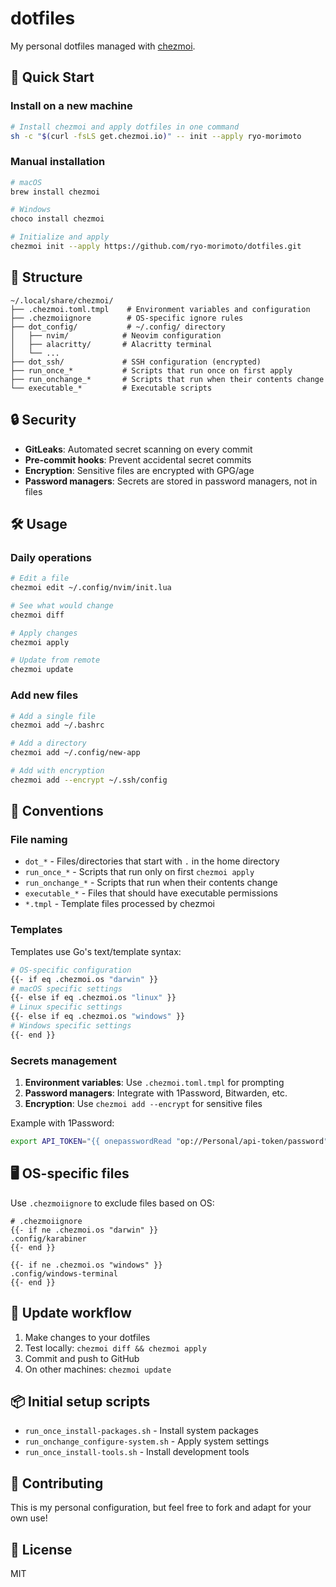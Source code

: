 # dotfiles

My personal dotfiles managed with [chezmoi](https://www.chezmoi.io/).

## 🚀 Quick Start

### Install on a new machine

```bash
# Install chezmoi and apply dotfiles in one command
sh -c "$(curl -fsLS get.chezmoi.io)" -- init --apply ryo-morimoto
```

### Manual installation

```bash
# macOS
brew install chezmoi

# Windows
choco install chezmoi

# Initialize and apply
chezmoi init --apply https://github.com/ryo-morimoto/dotfiles.git
```

## 📁 Structure

```
~/.local/share/chezmoi/
├── .chezmoi.toml.tmpl    # Environment variables and configuration
├── .chezmoiignore        # OS-specific ignore rules
├── dot_config/           # ~/.config/ directory
│   ├── nvim/            # Neovim configuration
│   ├── alacritty/       # Alacritty terminal
│   └── ...
├── dot_ssh/             # SSH configuration (encrypted)
├── run_once_*           # Scripts that run once on first apply
├── run_onchange_*       # Scripts that run when their contents change
└── executable_*         # Executable scripts
```

## 🔒 Security

- **GitLeaks**: Automated secret scanning on every commit
- **Pre-commit hooks**: Prevent accidental secret commits
- **Encryption**: Sensitive files are encrypted with GPG/age
- **Password managers**: Secrets are stored in password managers, not in files

## 🛠️ Usage

### Daily operations

```bash
# Edit a file
chezmoi edit ~/.config/nvim/init.lua

# See what would change
chezmoi diff

# Apply changes
chezmoi apply

# Update from remote
chezmoi update
```

### Add new files

```bash
# Add a single file
chezmoi add ~/.bashrc

# Add a directory
chezmoi add ~/.config/new-app

# Add with encryption
chezmoi add --encrypt ~/.ssh/config
```

## 📝 Conventions

### File naming

- `dot_*` - Files/directories that start with `.` in the home directory
- `run_once_*` - Scripts that run only on first `chezmoi apply`
- `run_onchange_*` - Scripts that run when their contents change
- `executable_*` - Files that should have executable permissions
- `*.tmpl` - Template files processed by chezmoi

### Templates

Templates use Go's text/template syntax:

```bash
# OS-specific configuration
{{- if eq .chezmoi.os "darwin" }}
# macOS specific settings
{{- else if eq .chezmoi.os "linux" }}
# Linux specific settings
{{- else if eq .chezmoi.os "windows" }}
# Windows specific settings
{{- end }}
```

### Secrets management

1. **Environment variables**: Use `.chezmoi.toml.tmpl` for prompting
2. **Password managers**: Integrate with 1Password, Bitwarden, etc.
3. **Encryption**: Use `chezmoi add --encrypt` for sensitive files

Example with 1Password:
```bash
export API_TOKEN="{{ onepasswordRead "op://Personal/api-token/password" }}"
```

## 🖥️ OS-specific files

Use `.chezmoiignore` to exclude files based on OS:

```
# .chezmoiignore
{{- if ne .chezmoi.os "darwin" }}
.config/karabiner
{{- end }}

{{- if ne .chezmoi.os "windows" }}
.config/windows-terminal
{{- end }}
```

## 🔄 Update workflow

1. Make changes to your dotfiles
2. Test locally: `chezmoi diff && chezmoi apply`
3. Commit and push to GitHub
4. On other machines: `chezmoi update`

## 📦 Initial setup scripts

- `run_once_install-packages.sh` - Install system packages
- `run_onchange_configure-system.sh` - Apply system settings
- `run_once_install-tools.sh` - Install development tools

## 🤝 Contributing

This is my personal configuration, but feel free to fork and adapt for your own use!

## 📄 License

MIT
